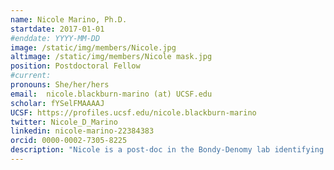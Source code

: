 ```yaml
---
name: Nicole Marino, Ph.D.
startdate: 2017-01-01
#enddate: YYYY-MM-DD
image: /static/img/members/Nicole.jpg
altimage: /static/img/members/Nicole mask.jpg
position: Postdoctoral Fellow
#current:
pronouns: She/her/hers
email: 	nicole.blackburn-marino (at) UCSF.edu
scholar: fYSelFMAAAAJ
UCSF: https://profiles.ucsf.edu/nicole.blackburn-marino
twitter: Nicole_D_Marino
linkedin: nicole-marino-22384383
orcid: 0000-0002-7305-8225
description: "Nicole is a post-doc in the Bondy-Denomy lab identifying novel class II anti-CRISPR proteins. She obtained her undergraduate degree in Biochemistry/Cell Biology and Classical Studies at Rice University in Texas. She completed her graduate work in [John Boothroyd’s Lab](https://med.stanford.edu/boothroydlab.html) at Stanford University, where she studied how Toxoplasma gondii transports effector proteins into the host cell. In her free time, she enjoys exploring live music and comedy shows in San Francisco and dancing Argentine tango."
---
```

